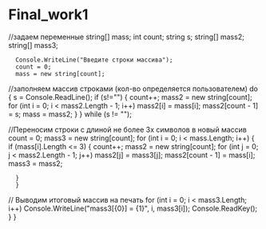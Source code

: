 # Final_work1


//задаем переменные
      string[] mass;
      int count; 
      string s;
      string[] mass2;
      string[] mass3;
      
      Console.WriteLine("Введите строки массива");
      count = 0;
      mass = new string[count];

//заполняем массив строками (кол-во определяется пользователем)
      do
      {
        s = Console.ReadLine();
        if (s!="")
        {
          count++;
          mass2 = new string[count];
          for (int i = 0; i < mass2.Length - 1; i++)
            mass2[i] = mass[i];
          mass2[count - 1] = s;
          mass = mass2;
        }
      } while (s != "");
      
//Переносим строки с длиной не более 3х символов в новый массив
      count = 0;
      mass3 = new string[count];
      for (int i = 0; i < mass.Length; i++) {
      if (mass[i].Length <= 3) {
            count++;
            mass2 = new string[count];
            for (int j = 0; j < mass2.Length - 1; j++)
                mass2[j] = mass3[j];
            mass2[count - 1] = mass[i];
            mass3 = mass2;

      }
      }
// Выводим итоговый массив на печать
    for (int i = 0; i < mass3.Length; i++)
    Console.WriteLine("mass3[{0}] = {1}", i, mass3[i]);
    Console.ReadKey();
  }
}
